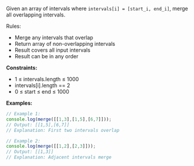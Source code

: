 Given an array of intervals where `intervals[i] = [start_i, end_i]`, merge all overlapping intervals.

Rules:
- Merge any intervals that overlap
- Return array of non-overlapping intervals
- Result covers all input intervals
- Result can be in any order

**Constraints:**
- 1 ≤ intervals.length ≤ 1000
- intervals[i].length == 2
- 0 ≤ start ≤ end ≤ 1000

**Examples:**
```typescript
// Example 1:
console.log(merge([[1,3],[1,5],[6,7]]));
// Output: [[1,5],[6,7]]
// Explanation: First two intervals overlap

// Example 2:
console.log(merge([[1,2],[2,3]]));
// Output: [[1,3]]
// Explanation: Adjacent intervals merge
```

